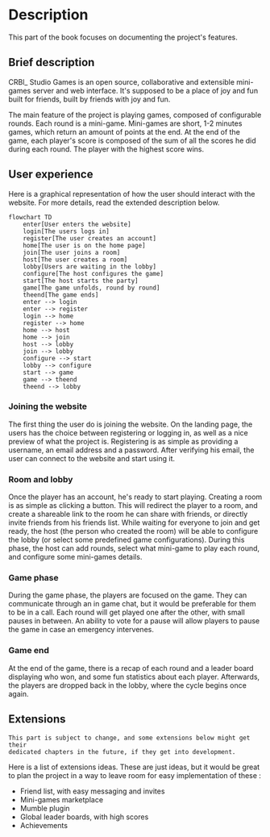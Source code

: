 # Description

This part of the book focuses on documenting the project's features.

## Brief description

CRBl_ Studio Games is an open source, collaborative and extensible mini-games
server and web interface. It's supposed to be a place of joy and fun built for
friends, built by friends with joy and fun.

The main feature of the project is playing games, composed of configurable
rounds. Each round is a mini-game. Mini-games are short, 1-2 minutes games,
which return an amount of points at the end. At the end of the game, each
player's score is composed of the sum of all the scores he did during each
round. The player with the highest score wins.

## User experience

Here is a graphical representation of how the user should interact with the
website. For more details, read the extended description below.

```mermaid
flowchart TD
    enter[User enters the website]
    login[The users logs in]
    register[The user creates an account]
    home[The user is on the home page]
    join[The user joins a room]
    host[The user creates a room]
    lobby[Users are waiting in the lobby]
    configure[The host configures the game]
    start[The host starts the party]
    game[The game unfolds, round by round]
    theend[The game ends]
    enter --> login
    enter --> register
    login --> home
    register --> home
    home --> host
    home --> join
    host --> lobby
    join --> lobby
    configure --> start
    lobby --> configure
    start --> game
    game --> theend
    theend --> lobby
```

### Joining the website

The first thing the user do is joining the website. On the landing page, the
users has the choice between registering or logging in, as well as a nice
preview of what the project is. Registering is as simple as providing a
username, an email address and a password. After verifying his email, the user
can connect to the website and start using it.

### Room and lobby

Once the player has an account, he's ready to start playing. Creating a room is
as simple as clicking a button. This will redirect the player to a room, and
create a shareable link to the room he can share with friends, or directly
invite friends from his friends list. While waiting for everyone to join and
get ready, the host (the person who created the room) will be able to configure
the lobby (or select some predefined game configurations). During this
phase, the host can add rounds, select what mini-game to play each round, and
configure some mini-games details.

### Game phase

During the game phase, the players are focused on the game. They can
communicate through an in game chat, but it would be preferable for them to be
in a call. Each round will get played one after the other, with small pauses in
between. An ability to vote for a pause will allow players to pause the game in
case an emergency intervenes.

### Game end

At the end of the game, there is a recap of each round and a leader board
displaying who won, and some fun statistics about each player. Afterwards, the
players are dropped back in the lobby, where the cycle begins once again.

## Extensions

```admonish info
This part is subject to change, and some extensions below might get their
dedicated chapters in the future, if they get into development.
```

Here is a list of extensions ideas. These are just ideas, but it would be great
to plan the project in a way to leave room for easy implementation of these :

- Friend list, with easy messaging and invites
- Mini-games marketplace
- Mumble plugin
- Global leader boards, with high scores
- Achievements
